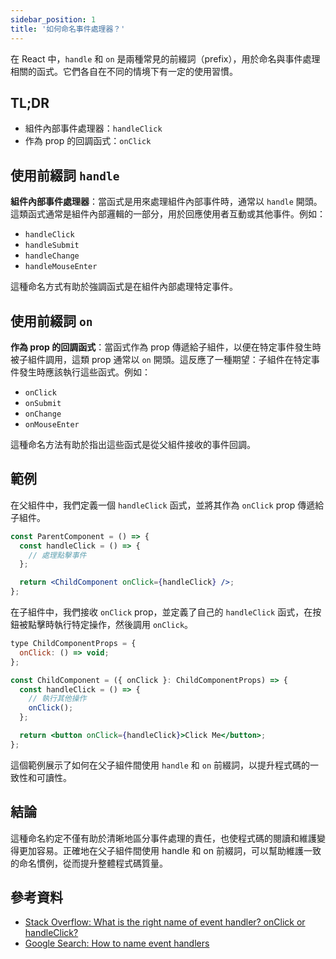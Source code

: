 ```yaml
---
sidebar_position: 1
title: '如何命名事件處理器？'
---
```


在 React 中，`handle` 和 `on` 是兩種常見的前綴詞（prefix），用於命名與事件處理相關的函式。它們各自在不同的情境下有一定的使用習慣。

## TL;DR

- 組件內部事件處理器：`handleClick`
- 作為 prop 的回調函式：`onClick`

## 使用前綴詞 `handle`

**組件內部事件處理器**：當函式是用來處理組件內部事件時，通常以 `handle` 開頭。這類函式通常是組件內部邏輯的一部分，用於回應使用者互動或其他事件。例如：

- `handleClick`
- `handleSubmit`
- `handleChange`
- `handleMouseEnter`

這種命名方式有助於強調函式是在組件內部處理特定事件。

## 使用前綴詞 `on`

**作為 prop 的回調函式**：當函式作為 prop 傳遞給子組件，以便在特定事件發生時被子組件調用，這類 prop 通常以 `on` 開頭。這反應了一種期望：子組件在特定事件發生時應該執行這些函式。例如：

- `onClick`
- `onSubmit`
- `onChange`
- `onMouseEnter`

這種命名方法有助於指出這些函式是從父組件接收的事件回調。

## 範例

在父組件中，我們定義一個 `handleClick` 函式，並將其作為 `onClick` prop 傳遞給子組件。

```jsx title="src/components/ParentComponent.tsx"
const ParentComponent = () => {
  const handleClick = () => {
    // 處理點擊事件
  };

  return <ChildComponent onClick={handleClick} />;
};
```

在子組件中，我們接收 `onClick` prop，並定義了自己的 `handleClick` 函式，在按鈕被點擊時執行特定操作，然後調用 `onClick`。

```jsx title="src/components/ChildComponent.tsx"
type ChildComponentProps = {
  onClick: () => void;
};

const ChildComponent = ({ onClick }: ChildComponentProps) => {
  const handleClick = () => {
    // 執行其他操作
    onClick();
  };

  return <button onClick={handleClick}>Click Me</button>;
};
```

這個範例展示了如何在父子組件間使用 `handle` 和 `on` 前綴詞，以提升程式碼的一致性和可讀性。

## 結論

這種命名約定不僅有助於清晰地區分事件處理的責任，也使程式碼的閱讀和維護變得更加容易。正確地在父子組件間使用 handle 和 on 前綴詞，可以幫助維護一致的命名慣例，從而提升整體程式碼質量。

## 參考資料

- [Stack Overflow: What is the right name of event handler? onClick or handleClick?](https://stackoverflow.com/questions/60048249/what-is-the-right-name-of-event-handler-onclick-or-handleclick)
- [Google Search: How to name event handlers](https://www.google.com/search?q=how+to+name+event+handler)
